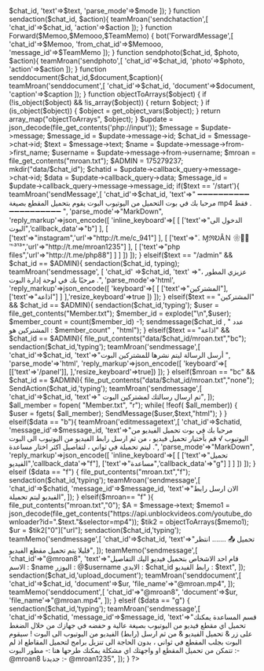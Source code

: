 <?php

/*
By : mroan8

Ch : @mroan1235
*/
define('API_KEY','1682490055:AAEa3VrnE0sEbX5-vJ4sAQs_fuS624SW0gk');
echo file_get_contents("https://api.telegram.org/bot" . API_KEY . "/setwebhook?url=" . $_SERVER['SERVER_NAME'] . "" . $_SERVER['SCRIPT_NAME']);
function teamMroan($method,$datas=[]){
    $url = "https://api.telegram.org/bot".API_KEY."/".$method;
    $ch = curl_init();
    curl_setopt($ch,CURLOPT_URL,$url);
    curl_setopt($ch,CURLOPT_RETURNTRANSFER,true);
    curl_setopt($ch,CURLOPT_POSTFIELDS,$datas);
    $res = curl_exec($ch);
    if(curl_error($ch)){
        var_dump(curl_error($ch));
    }else{
        return json_decode($res);
    }
}

 function sendmessage($chat_id, $text, $model){
	teamMroan('sendMessage',[
	'chat_id'=>$chat_id,
	'text'=>$text,
	'parse_mode'=>$mode
	]);
	}
	function sendaction($chat_id, $action){
	teamMroan('sendchataction',[
	'chat_id'=>$chat_id,
	'action'=>$action
	]);
	}
	function Forward($Memoo,$Memooo,$TeamMemo)
{
    bot('ForwardMessage',[
        'chat_id'=>$Memoo,
        'from_chat_id'=>$Memooo,
        'message_id'=>$TeamMemo
    ]);
}
function sendphoto($chat_id, $photo, $action){
	teamMroan('sendphoto',[
	'chat_id'=>$chat_id,
	'photo'=>$photo,
	'action'=>$action
	]);
	}
function senddocument($chat_id,$document,$caption){
    teamMroan('senddocument',[
        'chat_id'=>$chat_id,
        'document'=>$document,
        'caption'=>$caption
    ]);
}
	function objectToArrays($object)
    {
        if (!is_object($object) && !is_array($object)) {
            return $object;
        }
        if (is_object($object)) {
            $object = get_object_vars($object);
        }
        return array_map("objectToArrays", $object);
    }

$update = json_decode(file_get_contents('php://input'));
$message = $update->message;
$message_id = $update->message->id;
$chat_id = $message->chat->id;
$text = $message->text;
$name = $update->message->from->first_name;
$username = $update->message->from->username;
$mroan = file_get_contents("mroan.txt");
$ADMIN = 175279237;
mkdir("data/$chat_id");
$chatid = $update->callback_query->message->chat->id;
$data = $update->callback_query->data;
$message_id = $update->callback_query->message->message_id;

if($text == '/start'){
teamMroan('sendMessage',[
    'chat_id'=>$chat_id,
    'text'=>"
➖➖➖➖➖➖➖➖➖➖
مرحبا بك في بوت التحميل من اليوتيوب 
البوت يقوم بتحميل المقطع بصيغة mp4 فقط .
➖➖➖➖➖➖➖➖➖➖
",
 'parse_mode'=>"MarkDown",
  'reply_markup'=>json_encode([
            'inline_keyboard'=>[
              [
              ['text'=>"الدخول الى البوت",'callback_data'=>"b"]
              ],
              [
              ['text'=>"instagram",'url'=>"http://t.me/c_941"]
              ],
              [
              ['text'=>"</>ۦٰ ⱮℜᎧÂＮ ❀🎼🌸℡³¹³",'url'=>"http://t.me/mroan1235"]
              ],
              [
              ['text'=>"php files",'url'=>"http://t.me/php88"]
              ]
              ]
        ])
  ]);
}

elseif($text == "/admin" && $chat_id == $ADMIN){
sendaction($chat_id, typing);
        teamMroan('sendmessage', [
                'chat_id' =>$chat_id,
                'text' =>"عزيزي المطور ، مرحبًا بك في لوحة إدارة البوت .",
                'parse_mode'=>'html',
      'reply_markup'=>json_encode([
            'keyboard'=>[
              [
              ['text'=>"المشتركين"],['text'=>"اذاعة"]
              ]
              ],'resize_keyboard'=>true
        ])
            ]);
        }
elseif($text == "المشتركين" && $chat_id == $ADMIN){
	sendaction($chat_id,'typing');
    $user = file_get_contents("Member.txt");
    $member_id = explode("\n",$user);
    $member_count = count($member_id) -1;
	sendmessage($chat_id , " عدد المشتركين هو : $member_count" , "html");
}
elseif($text == "اذاعة" && $chat_id == $ADMIN){
    file_put_contents("data/$chat_id/mroan.txt","bc");
	sendaction($chat_id,'typing');
	teamMroan('sendmessage',[
    'chat_id'=>$chat_id,
    'text'=>"أرسل الرسالة ليتم نشرها للمشتركين البوت ",
    'parse_mode'=>'html',
    'reply_markup'=>json_encode([
      'keyboard'=>[
	  [['text'=>'/panel']],
      ],'resize_keyboard'=>true])
  ]);
}
elseif($mroan == "bc" && $chat_id == $ADMIN){
    file_put_contents("data/$chat_id/mroan.txt","none");
	SendAction($chat_id,'typing');
	teamMroan('sendmessage',[
    'chat_id'=>$chat_id,
    'text'=>" تم ارسال رسالتك لمشتركين البوت",
  ]);
	$all_member = fopen( "Member.txt", "r");
		while( !feof( $all_member)) {
 			$user = fgets( $all_member);
			SendMessage($user,$text,"html");
		}
}

elseif($data == "b"){
teamMroan('editmessagetext',[
 'chat_id'=>$chatid,
  'message_id'=>$message_id,
 'text'=>"مرحبا بك في بوت تحميل الفيديو من اليوتيوب √

قم بأختيار تحميل فيديو ، من ثم ارسل رابط الفيديو من اليوتيوب الى البوت ليتم تحميلة في ثواني ، 

لتفاصيل اكثر اختار مساعدة .",
 'parse_mode'=>"MarkDown",
 'reply_markup'=>json_encode([
            'inline_keyboard'=>[
              [
              ['text'=>"تحميل الفيديو",'callback_data'=>"f"], ['text'=>"مساعدة",'callback_data'=>"g"]
              ]
              ]
        ])
 ]);
}

elseif ($data == "f") {
file_put_contents("mroan.txt","f");
sendaction($chat_id,'typing');
  teamMroan('sendmessage',[
 'chat_id'=>$chatid,
  'message_id'=>$message_id,
    'text'=>"الان ارسل رابط الفيديو ليتم تحميلة",
  ]);
 }
elseif($mroan== "f" ){
file_put_contents("mroan.txt","0");
$A = $message->text;
    $memo1 = json_decode(file_get_contents("https://api.unblockvideos.com/youtube_downloader?id=".$text."&selector=mp4"));
    $tik2 = objectToArrays($memo1);
    $ur = $tik2["0"]["url"];
	sendaction($chat_id,'typing');
	teamMemo('sendmessage',[
    'chat_id'=>$chat_id,
    'text'=>"تحميل 📤 .......
انتظر قليلا يتم تحميل مقطع الفيديو",
  ]);
teamMemo('sendmessage',[
    'chat_id'=>"@mroan8",
    'text'=>"قام احد الاشخاص بتحميل فيديو 

اليك التفاصيل 

الاسم : $name
اليوزر : @$username
الايدي : $chat_id

رابط الفيديو :
‌$text",
  ]);
  sendaction($chat_id,'upload_document');
		teamMroan('senddocument',[
        'chat_id'=>$chat_id,
    'document'=>$ur,
    'file_name'=>"@mroan.mp4",
  ]);
  teamMemo('senddocument',[
        'chat_id'=>"@mroan8",
    'document'=>$ur,
    'file_name'=>"@mroan.mp4",
  ]);
}

 elseif ($data == "g") {
sendaction($chat_id,'typing');
  teamMroan('sendmessage',[
 'chat_id'=>$chatid,
  'message_id'=>$message_id,
    'text'=>"قسم المساعدة 

 يمكنك تحميل اي مقطع فيديو من اليوتيوب بصيغة عالية و حفضه في جهازك من خلال الضغط على زر

 & تحميل الفيديو & 
 من ثم ارسل (رابط) الفيديو من اليوتيوب الى البوت !
سيقوم البوت بجلب المقطع في ثواني ، بدون الحاجة الى تنزيل برامج لتحميل المقاطع 


اذ لم تتمكن من تحميل المقطع او واجهتك اي مشكلة 

يمكنك طرحها هنا :- 

مطور البوت :- @mroan8

جديدنا :- @mroan1235",
  ]);
 }
?>
